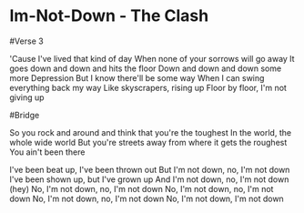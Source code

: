 # Im-Not-Down - The Clash
#Verse 3

'Cause I've lived that kind of day
When none of your sorrows will go away
It goes down and down and hits the floor
Down and down and down some more
Depression
But I know there'll be some way
When I can swing everything back my way
Like skyscrapers, rising up
Floor by floor, I'm not giving up

#Bridge

So you rock and around and think that you're the toughest
In the world, the whole wide world
But you're streets away from where it gets the roughest
You ain't been there

I've been beat up, I've been thrown out
But I'm not down, no, I'm not down
I've been shown up, but I've grown up
And I'm not down, no, I'm not down (hey)
No, I'm not down, no, I'm not down
No, I'm not down, no, I'm not down
No, I'm not down, no, I'm not down
No, I'm not down, I'm not down
